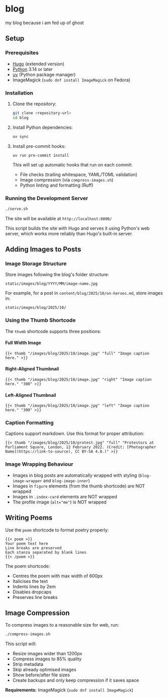 # blog
my blog because i am fed up of ghost

## Setup

### Prerequisites

- [Hugo](https://gohugo.io/installation/) (extended version)
- [Python](https://www.python.org/downloads/) 3.14 or later
- [uv](https://docs.astral.sh/uv/getting-started/installation/) (Python package manager)
- ImageMagick (`sudo dnf install ImageMagick` on Fedora)

### Installation

1. Clone the repository:
   ```bash
   git clone <repository-url>
   cd blog
   ```

2. Install Python dependencies:
   ```bash
   uv sync
   ```

3. Install pre-commit hooks:
   ```bash
   uv run pre-commit install
   ```

   This will set up automatic hooks that run on each commit:
   - File checks (trailing whitespace, YAML/TOML validation)
   - Image compression (via `compress-images.sh`)
   - Python linting and formatting (Ruff)

### Running the Development Server

```bash
./serve.sh
```

The site will be available at `http://localhost:8000/`

This script builds the site with Hugo and serves it using Python's web server, which works more reliably than Hugo's built-in server.

## Adding Images to Posts

### Image Storage Structure

Store images following the blog's folder structure:
```
static/images/blog/YYYY/MM/image-name.jpg
```

For example, for a post in `content/blog/2025/10/on-heroes.md`, store images in:
```
static/images/blog/2025/10/
```

### Using the Thumb Shortcode

The `thumb` shortcode supports three positions:

#### Full Width Image
```
{{< thumb "/images/blog/2025/10/image.jpg" "full" "Image caption here." >}}
```

#### Right-Aligned Thumbnail
```
{{< thumb "/images/blog/2025/10/image.jpg" "right" "Image caption here." "300" >}}
```

#### Left-Aligned Thumbnail
```
{{< thumb "/images/blog/2025/10/image.jpg" "left" "Image caption here." "300" >}}
```

### Caption Formatting

Captions support markdown. Use this format for proper attribution:

```
{{< thumb "/images/blog/2025/10/protest.jpg" "full" "Protestors at Parliament Square, London, 12 February 2022. (Credit: [Photographer Name](https://link-to-source), CC BY-SA 4.0.)" >}}
```

### Image Wrapping Behaviour

- Images in blog posts are automatically wrapped with styling (`blog-image-wrapper` and `blog-image-inner`)
- Images in `figure` elements (from the thumb shortcode) are NOT wrapped
- Images in `.index-card` elements are NOT wrapped
- The profile image (`alt="me"`) is NOT wrapped

## Writing Poems

Use the `poem` shortcode to format poetry properly:

```
{{< poem >}}
Your poem text here
Line breaks are preserved
Each stanza separated by blank lines
{{< /poem >}}
```

The poem shortcode:
- Centres the poem with max width of 600px
- Italicises the text
- Indents lines by 2em
- Disables dropcaps
- Preserves line breaks

## Image Compression

To compress images to a reasonable size for web, run:

```bash
./compress-images.sh
```

This script will:
- Resize images wider than 1200px
- Compress images to 85% quality
- Strip metadata
- Skip already optimised images
- Show before/after file sizes
- Create backups and only keep compression if it saves space

**Requirements:** ImageMagick (`sudo dnf install ImageMagick`)
